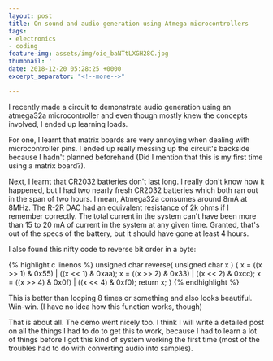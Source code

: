 ```yaml
---
layout: post
title: On sound and audio generation using Atmega microcontrollers
tags:
- electronics
- coding
feature-img: assets/img/oie_baNTtLXGH28C.jpg
thumbnail: ''
date: 2018-12-20 05:28:25 +0000
excerpt_separator: "<!--more-->"

---
```

I recently made a circuit to demonstrate audio generation using an atmega32a microcontroller and even though mostly knew the concepts involved, I ended up learning loads.

For one, I learnt that matrix boards are very annoying when dealing with microcontroller pins. I ended up really messing up the circuit's backside because I hadn't planned beforehand (Did I mention that this is my first time using a matrix board?).

<!--more-->

Next, I learnt that CR2032 batteries don't last long. I really don't know how it happened, but I had two nearly fresh CR2032 batteries which both ran out in the span of two hours. I mean, Atmega32a consumes around 8mA at 8MHz. The R-2R DAC had an equivalent resistance of 2k ohms if I remember correctly. The total current in the system can't have been more than 15 to 20 mA of current in the system at any given time. Granted, that's out of the specs of the battery, but it should have gone at least 4 hours.

I also found this nifty code to reverse bit order in a byte:

{% highlight c linenos %}
unsigned char reverse( unsigned char x )
{
x = ((x >> 1) & 0x55) | ((x << 1) & 0xaa);
x = ((x >> 2) & 0x33) | ((x << 2) & 0xcc);
x = ((x >> 4) & 0x0f) | ((x << 4) & 0xf0);
return x;
}
{% endhighlight %}

This is better than looping 8 times or something and also looks beautiful. Win-win. (I have no idea how this function works, though)

That is about all. The demo went nicely too. I think I will write a detailed post on all the things I had to do to get this to work, because I had to learn a lot of things before I got this kind of system working the first time (most of the troubles had to do with converting audio into samples).